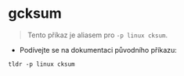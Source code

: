 # gcksum

> Tento příkaz je aliasem pro `-p linux cksum`.

- Podívejte se na dokumentaci původního příkazu:

`tldr -p linux cksum`
